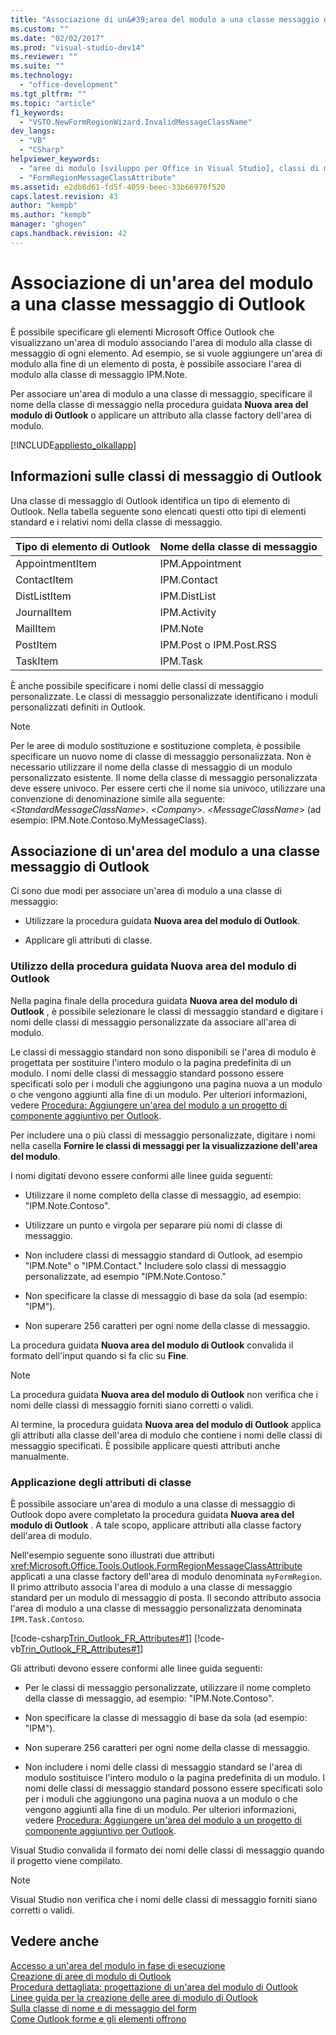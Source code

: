 ```yaml
---
title: "Associazione di un&#39;area del modulo a una classe messaggio di Outlook | Microsoft Docs"
ms.custom: ""
ms.date: "02/02/2017"
ms.prod: "visual-studio-dev14"
ms.reviewer: ""
ms.suite: ""
ms.technology: 
  - "office-development"
ms.tgt_pltfrm: ""
ms.topic: "article"
f1_keywords: 
  - "VSTO.NewFormRegionWizard.InvalidMessageClassName"
dev_langs: 
  - "VB"
  - "CSharp"
helpviewer_keywords: 
  - "aree di modulo [sviluppo per Office in Visual Studio], classi di messaggio"
  - "FormRegionMessageClassAttribute"
ms.assetid: e2db8d61-fd5f-4059-beec-33b66970f520
caps.latest.revision: 43
author: "kempb"
ms.author: "kempb"
manager: "ghogen"
caps.handback.revision: 42
---
```

# Associazione di un&#39;area del modulo a una classe messaggio di Outlook
  È possibile specificare gli elementi Microsoft Office Outlook che visualizzano un'area di modulo associando l'area di modulo alla classe di messaggio di ogni elemento.  Ad esempio, se si vuole aggiungere un'area di modulo alla fine di un elemento di posta, è possibile associare l'area di modulo alla classe di messaggio IPM.Note.  
  
 Per associare un'area di modulo a una classe di messaggio, specificare il nome della classe di messaggio nella procedura guidata **Nuova area del modulo di Outlook** o applicare un attributo alla classe factory dell'area di modulo.  
  
 [!INCLUDE[appliesto_olkallapp](../vsto/includes/appliesto-olkallapp-md.md)]  
  
## Informazioni sulle classi di messaggio di Outlook  
 Una classe di messaggio di Outlook identifica un tipo di elemento di Outlook.  Nella tabella seguente sono elencati questi otto tipi di elementi standard e i relativi nomi della classe di messaggio.  
  
|Tipo di elemento di Outlook|Nome della classe di messaggio|  
|---------------------------------|------------------------------------|  
|AppointmentItem|IPM.Appointment|  
|ContactItem|IPM.Contact|  
|DistListItem|IPM.DistList|  
|JournalItem|IPM.Activity|  
|MailItem|IPM.Note|  
|PostItem|IPM.Post o IPM.Post.RSS|  
|TaskItem|IPM.Task|  
  
 È anche possibile specificare i nomi delle classi di messaggio personalizzate.  Le classi di messaggio personalizzate identificano i moduli personalizzati definiti in Outlook.  
  
> [!NOTE]  
>  Per le aree di modulo sostituzione e sostituzione completa, è possibile specificare un nuovo nome di classe di messaggio personalizzata.  Non è necessario utilizzare il nome della classe di messaggio di un modulo personalizzato esistente.  Il nome della classe di messaggio personalizzata deve essere univoco.  Per essere certi che il nome sia univoco, utilizzare una convenzione di denominazione simile alla seguente:  \<*StandardMessageClassName*\>. \<*Company*\>. \<*MessageClassName*\> \(ad esempio: IPM.Note.Contoso.MyMessageClass\).  
  
## Associazione di un'area del modulo a una classe messaggio di Outlook  
 Ci sono due modi per associare un'area di modulo a una classe di messaggio:  
  
-   Utilizzare la procedura guidata **Nuova area del modulo di Outlook**.  
  
-   Applicare gli attributi di classe.  
  
### Utilizzo della procedura guidata Nuova area del modulo di Outlook  
 Nella pagina finale della procedura guidata **Nuova area del modulo di Outlook** , è possibile selezionare le classi di messaggio standard e digitare i nomi delle classi di messaggio personalizzate da associare all'area di modulo.  
  
 Le classi di messaggio standard non sono disponibili se l'area di modulo è progettata per sostituire l'intero modulo o la pagina predefinita di un modulo.  I nomi delle classi di messaggio standard possono essere specificati solo per i moduli che aggiungono una pagina nuova a un modulo o che vengono aggiunti alla fine di un modulo.  Per ulteriori informazioni, vedere [Procedura: Aggiungere un'area del modulo a un progetto di componente aggiuntivo per Outlook](../vsto/how-to-add-a-form-region-to-an-outlook-add-in-project.md).  
  
 Per includere una o più classi di messaggio personalizzate, digitare i nomi nella casella **Fornire le classi di messaggi per la visualizzazione dell'area del modulo**.  
  
 I nomi digitati devono essere conformi alle linee guida seguenti:  
  
-   Utilizzare il nome completo della classe di messaggio, ad esempio: "IPM.Note.Contoso".  
  
-   Utilizzare un punto e virgola per separare più nomi di classe di messaggio.  
  
-   Non includere classi di messaggio standard di Outlook, ad esempio "IPM.Note" o "IPM.Contact."  Includere solo classi di messaggio personalizzate, ad esempio "IPM.Note.Contoso."  
  
-   Non specificare la classe di messaggio di base da sola \(ad esempio: "IPM"\).  
  
-   Non superare 256 caratteri per ogni nome della classe di messaggio.  
  
 La procedura guidata **Nuova area del modulo di Outlook** convalida il formato dell'input quando si fa clic su **Fine**.  
  
> [!NOTE]  
>  La procedura guidata **Nuova area del modulo di Outlook** non verifica che i nomi delle classi di messaggio forniti siano corretti o validi.  
  
 Al termine, la procedura guidata **Nuova area del modulo di Outlook** applica gli attributi alla classe dell'area di modulo che contiene i nomi delle classi di messaggio specificati.  È possibile applicare questi attributi anche manualmente.  
  
### Applicazione degli attributi di classe  
 È possibile associare un'area di modulo a una classe di messaggio di Outlook dopo avere completato la procedura guidata **Nuova area del modulo di Outlook** .  A tale scopo, applicare attributi alla classe factory dell'area di modulo.  
  
 Nell'esempio seguente sono illustrati due attributi <xref:Microsoft.Office.Tools.Outlook.FormRegionMessageClassAttribute> applicati a una classe factory dell'area di modulo denominata `myFormRegion`.  Il primo attributo associa l'area di modulo a una classe di messaggio standard per un modulo di messaggio di posta.  Il secondo attributo associa l'area di modulo a una classe di messaggio personalizzata denominata `IPM.Task.Contoso`.  
  
 [!code-csharp[Trin_Outlook_FR_Attributes#1](../snippets/csharp/VS_Snippets_OfficeSP/Trin_Outlook_FR_Attributes/CS/FormRegion1.cs#1)]
 [!code-vb[Trin_Outlook_FR_Attributes#1](../snippets/visualbasic/VS_Snippets_OfficeSP/Trin_Outlook_FR_Attributes/VB/FormRegion1.vb#1)]  
  
 Gli attributi devono essere conformi alle linee guida seguenti:  
  
-   Per le classi di messaggio personalizzate, utilizzare il nome completo della classe di messaggio, ad esempio: "IPM.Note.Contoso".  
  
-   Non specificare la classe di messaggio di base da sola \(ad esempio: "IPM"\).  
  
-   Non superare 256 caratteri per ogni nome della classe di messaggio.  
  
-   Non includere i nomi delle classi di messaggio standard se l'area di modulo sostituisce l'intero modulo o la pagina predefinita di un modulo.  I nomi delle classi di messaggio standard possono essere specificati solo per i moduli che aggiungono una pagina nuova a un modulo o che vengono aggiunti alla fine di un modulo.  Per ulteriori informazioni, vedere [Procedura: Aggiungere un'area del modulo a un progetto di componente aggiuntivo per Outlook](../vsto/how-to-add-a-form-region-to-an-outlook-add-in-project.md).  
  
 Visual Studio convalida il formato dei nomi delle classi di messaggio quando il progetto viene compilato.  
  
> [!NOTE]  
>  Visual Studio non verifica che i nomi delle classi di messaggio forniti siano corretti o validi.  
  
## Vedere anche  
 [Accesso a un'area del modulo in fase di esecuzione](../vsto/accessing-a-form-region-at-run-time.md)   
 [Creazione di aree di modulo di Outlook](../vsto/creating-outlook-form-regions.md)   
 [Procedura dettagliata: progettazione di un'area del modulo di Outlook](../vsto/walkthrough-designing-an-outlook-form-region.md)   
 [Linee guida per la creazione delle aree di modulo di Outlook](../vsto/guidelines-for-creating-outlook-form-regions.md)   
 [Sulla classe di nome e di messaggio del form](HV01044315)   
 [Come Outlook forme e gli elementi offrono](HV01044298)  
  
  